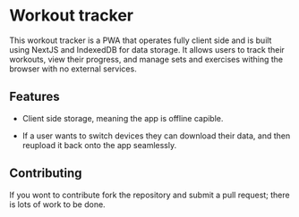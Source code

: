 # Workout tracker

This workout tracker is a PWA that operates fully client side and is built using NextJS and IndexedDB for data storage.
It allows users to track their workouts, view their progress, and manage sets and exercises withing the browser with no external services.

## Features

- Client side storage, meaning the app is offline capible.
  
- If a user wants to switch devices they can download their data, and then reupload it back onto the app seamlessly.

## Contributing

If you wont to contribute fork the repository and submit a pull request; there is lots of work to be done.
